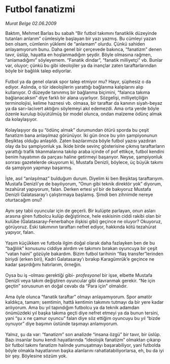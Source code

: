 # Futbol fanatizmi

*Murat Belge 02.06.2009*

<div class="taraf_structure_2col_1zq">
<div class="margen_n">



 <p>Baktım, Mehmet Barlas bu sabah “Bir futbol takımını fanatiklik düzeyinde tutanları anlarım” cümlesiyle başlayan bir yazı yazmış. Bu cümleyi yazan ben olsam, cümlenin yüklemi de “anlamam” olurdu. Çünkü sahiden anlayamıyorum bunu. Daha genel bir çerçevede bakınca, “fanatizm” denen tavır, üslûp, hayatta en hoşlanmadığım şeydir. Böyle olmasına rağmen, “anlamadığımı” söyleyemem. “Fanatik dindar”, “fanatik milliyetçi” vb. Bunlar var, oluyor; çünkü bu gibi ideolojiler ya da inançlar zaten taraftarlarından böyle bir bağlılık talep ediyorlar. <br/><br/>Futbol ya da genel olarak spor talep etmiyor mu? Hayır, şüphesiz o da ediyor. Aslında, o tür ideolojilerin yarattığı bağlanma kalıplarını alıp kullanıyor. O düzeyde tanınmış bir bağlanma biçimini, “falanca takıma bağlanacaksın” diye farklı bir alana uyarlıyor. Sözgelişi, milliyetçiliğin terminolojisi, kelime haznesi vb. olmasa, bir taraftar da kanının siyah-beyaz ya da sarı-lacivert aktığını söylemeyi akıl edemezdi. Ama orta yerde böyle özenle kurulup büyütülmüş bir model olunca, ondan malzeme ödünç almak da kolaylaşıyor. <br/><br/>Kolaylaşıyor da şu “ödünç almak” durumundan ötürü sporda bu çeşit fanatizm bana anlaşılmaz görünüyor. İki gün önce bu yılın şampiyonunun Beşiktaş olduğu anlaşıldı. Zaten bazılarımıza böyle futbol yazısı yazdıran olay da bu şampiyonluk ya. İkide birde sevinç gösterisine çıkmış taraftarların yarattığı trafik tıkanmalarına takılıp araba içinde of pof ettikçe, futbol kendini benim hayatımın da parçası haline getirmeyi başarıyor. Neyse, şampiyonluk sonrası gazetelerde okuyorum ki, Mustafa Denizli, böylece, üç büyük takımı da şampiyon yapmayı başarmış. <br/><br/>İşte, asıl “anlaşılmaz” bulduğum durum. Diyelim ki ben Beşiktaş taraftarıyım. Mustafa Denizli’ye de bayılıyorum, “Onun gibi teknik direktör yok” diyorum, tezahürat yapıyorum, falan. Derken ertesi yıl bir de bakıyoruz Mustafa Denizli Galatasaray’ı çalıştırmaya başlamış. Şimdi ben zihnimde nereye oturtacağım onu? <br/><br/>Aynı şey tabii oyuncular için de geçerli. Bir kulüpte parlayan, onun asları arasına giren futbolcu kulüp değiştirince, hele eskisinin ciddi rakibi olan bir kulübe (Galatasaray-Fenerbahçe ilişkisi gibi) geçince ne oluyor? Okuyoruz, görüyoruz. Eski takımının taraftarı nefret ediyor, hakkında kötü tezahürat yapıyor, falan. <br/><br/>Yaşım küçükken ve futbola ilgim doğal olarak daha fazlayken ben de bu “bağlılık” konusunu ciddiye alırdım ve takımını bırakan oyuncuya bir çeşit “vatan haini” gözüyle bakardım. Bizim futbol tarihinin “flaş transfer”lerinden biriydi (erken biri), Kadri Galatasaray’ı bırakıp Karagümrük’e geçince ne kadar şaşırdığımı hatırlarım, örneğin. <br/><br/>Oysa bu iş –olması gerektiği gibi- <i>profesyonel </i>bir işse, elbette Mustafa Denizli veya takım değiştiren oyuncular gibi davranmak gerekir. “Ne için geçtin” sorusunun en doğal cevabı da “Para için” olmalıdır. <br/><br/>Ama öyle olunca “fanatik taraftar” olmayı anlayamıyorum. Spor amatör kaldıkça, tamam; semtimin, hattâ kentimin takımını tutmayı da bir yere kadar anlıyorum. Ama bu yıl tapındığım futbolcu ya da teknik adamdan önümüzdeki yıl başka takıma geçti diye nefret etmeyi ya da bunun tersini, yani “şu x ne çamur oyuncu” falan diye söz ettiğim oyuncuyu bu yıl “bizde oynuyor” diye başımın üstünde taşımayı anlamıyorum. <br/><br/>Yalnız, şu da var: “fanatizm” son analizde “insana özgü” bir tavır, bir üslûp. Bazı insanlar bunu kendi hayatlarında “ideolojik fanatizm” olmaktan çıkarıp bir futbol takımı fanatizm halinde yumuşatmayı başarabiliyor, yani futbolda böyle olmakla hayatlarının başka alanlarını rahatlatabiliyorlarsa, eh, bu da iyi bir şey. Böylesine sözüm yok.</p>
<br/>
<br/>
<br/>



<br/>


<div id="taraf_not">
</div>

</div>


</div>
